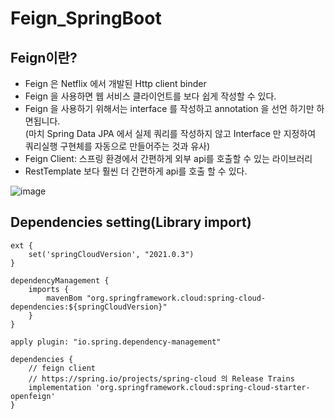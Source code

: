 # Feign_SpringBoot

## Feign이란?
 - Feign 은 Netflix 에서 개발된 Http client binder  
 - Feign 을 사용하면 웹 서비스 클라이언트를 보다 쉽게 작성할 수 있다.  
 - Feign 을 사용하기 위해서는 interface 를 작성하고 annotation 을 선언 하기만 하면됩니다.  
	(마치 Spring Data JPA 에서 실제 쿼리를 작성하지 않고 Interface 만 지정하여 쿼리실행 구현체를 자동으로 만들어주는 것과 유사)  
 - Feign Client: 스프링 환경에서 간편하게 외부 api를 호출할 수 있는 라이브러리
 - RestTemplate 보다 훨씬 더 간편하게 api를 호출 할 수 있다.
 

![image](https://user-images.githubusercontent.com/70326085/195629873-f306f05d-6169-4124-8735-6a4dab3d178b.png)

## Dependencies setting(Library import)  
```text
ext {
	set('springCloudVersion', "2021.0.3")
}  
  
dependencyManagement {
	imports {
		mavenBom "org.springframework.cloud:spring-cloud-dependencies:${springCloudVersion}"
	}
}
  
apply plugin: "io.spring.dependency-management"  
  
dependencies {
	// feign client
	// https://spring.io/projects/spring-cloud 의 Release Trains
	implementation 'org.springframework.cloud:spring-cloud-starter-openfeign'
}
```  
